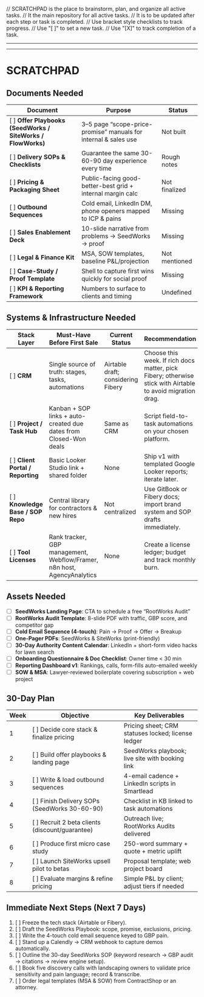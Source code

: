 // SCRATCHPAD is the place to brainstorm, plan, and organize all active tasks.
// It the main repository for all active tasks.
// It is to be updated after each step or task is completed.
// Use bracket style checklists to track progress.
// Use "[ ]" to set a new task.
// Use "[X]" to track completion of a task.

---


---

# SCRATCHPAD

## Documents Needed

| Document                                           | Purpose                                                      | Status        |
|----------------------------------------------------|--------------------------------------------------------------|---------------|
| [ ] **Offer Playbooks (SeedWorks / SiteWorks / FlowWorks)** | 3–5 page “scope-price-promise” manuals for internal & sales use | Not built     |
| [ ] **Delivery SOPs & Checklists**                     | Guarantee the same 30-60-90 day experience every time        | Rough notes   |
| [ ] **Pricing & Packaging Sheet**                      | Public-facing good-better-best grid + internal margin calc   | Not finalized |
| [ ] **Outbound Sequences**                             | Cold email, LinkedIn DM, phone openers mapped to ICP & pains | Missing       |
| [ ] **Sales Enablement Deck**                          | 10-slide narrative from problems → SeedWorks → proof         | Missing       |
| [ ] **Legal & Finance Kit**                            | MSA, SOW templates, baseline P&L/projection                  | Not mentioned |
| [ ] **Case-Study / Proof Template**                    | Shell to capture first wins quickly for social proof         | Missing       |
| [ ] **KPI & Reporting Framework**                      | Numbers to surface to clients and timing                     | Undefined     |

## Systems & Infrastructure Needed

| Stack Layer                      | Must-Have Before First Sale                                      | Current Status                  | Recommendation                                                                               |
|----------------------------------|------------------------------------------------------------------|---------------------------------|---------------------------------------------------------------------------------------------|
| [ ] **CRM**                          | Single source of truth: stages, tasks, automations               | Airtable draft; considering Fibery | Choose this week. If rich docs matter, pick Fibery; otherwise stick with Airtable to avoid migration drag. |
| [ ] **Project / Task Hub**           | Kanban + SOP links + auto-created due dates from Closed-Won deals | Same as CRM                     | Script field-to-task automations on your chosen platform.                                   |
| [ ] **Client Portal / Reporting**    | Basic Looker Studio link + shared folder                         | None                            | Ship v1 with templated Google Looker reports; iterate later.                               |
| [ ] **Knowledge Base / SOP Repo**    | Central library for contractors & new hires                      | Not centralized                 | Use GitBook or Fibery docs; import brand system and SOP drafts immediately.                |
| [ ] **Tool Licenses**                | Rank tracker, GBP management, Webflow/Framer, n8n host, AgencyAnalytics | None                            | Create a license ledger; budget and track monthly burn.                                    |

## Assets Needed

- [ ] **SeedWorks Landing Page**: CTA to schedule a free “RootWorks Audit”  
- [ ] **RootWorks Audit Template**: 8-slide PDF with traffic, GBP score, and competitor gap  
- [ ] **Cold Email Sequence (4-touch)**: Pain → Proof → Offer → Breakup  
- [ ] **One-Pager PDFs**: SeedWorks & SiteWorks (print-friendly)  
- [ ] **30-Day Authority Content Calendar**: LinkedIn + short-form video hacks for lawn search  
- [ ] **Onboarding Questionnaire & Doc Checklist**: Owner time < 30 min  
- [ ] **Reporting Dashboard v1**: Rankings, calls, form-fills auto-emailed weekly  
- [ ] **SOW & MSA**: Lawyer-reviewed boilerplate covering subscription + web project  

## 30-Day Plan

| Week | Objective                                  | Key Deliverables                                        |
|------|--------------------------------------------|---------------------------------------------------------|
| 1    | [ ] Decide core stack & finalize pricing   | Pricing sheet; CRM statuses locked; license ledger      |
| 2    | [ ] Build offer playbooks & landing page   | SeedWorks playbook; live site with booking link         |
| 3    | [ ] Write & load outbound sequences        | 4-email cadence + LinkedIn scripts in Smartlead         |
| 4    | [ ] Finish Delivery SOPs (SeedWorks 30-60-90) | Checklist in KB linked to task automations              |
| 5    | [ ] Recruit 2 beta clients (discount/guarantee) | Outreach live; RootWorks Audits delivered           |
| 6    | [ ] Produce first micro case study         | 250-word summary + quote + metric uplift                |
| 7    | [ ] Launch SiteWorks upsell pilot to betas | Proposal template; web project board                    |
| 8    | [ ] Evaluate margins & refine pricing      | Simple P&L by client; adjust tiers if needed            |

## Immediate Next Steps (Next 7 Days)

1. [ ] Freeze the tech stack (Airtable or Fibery).  
2. [ ] Draft the SeedWorks Playbook: scope, promise, exclusions, pricing.  
3. [ ] Write the 4-touch cold email sequence keyed to GBP pain.  
4. [ ] Stand up a Calendly → CRM webhook to capture demos automatically.  
5. [ ] Outline the 30-day SeedWorks SOP (keyword research → GBP audit → citations → review engine setup).  
6. [ ] Book five discovery calls with landscaping owners to validate price sensitivity and pain language; record & transcribe.  
7. [ ] Order legal templates (MSA & SOW) from ContractShop or an attorney.  
